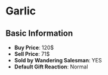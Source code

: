 # Garlic

## Basic Information

- **Buy Price**: 120$
- **Sell Price**: 71$
- **Sold by Wandering Salesman**: YES
- **Default Gift Reaction**: Normal